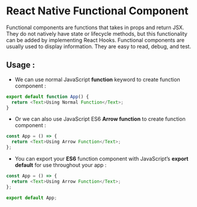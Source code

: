 # React Native Functional Component

Functional components are functions that takes in props and return JSX. They do not natively have state or lifecycle methods, but this functionality can be added by implementing React Hooks. Functional components are usually used to display information. They are easy to read, debug, and test.

## Usage :

- We can use normal JavaScript <b>function</b> keyword to create function component :

```js
export default function App() {
  return <Text>Using Normal Function</Text>;
}
```

- Or we can also use JavaScript ES6 <b>Arrow function</b> to create function component :

```js
const App = () => {
  return <Text>Using Arrow Function</Text>;
};
```

- You can export your <b>ES6</b> function component with JavaScript’s <b>export default</b> for use throughout your app :

```js
const App = () => {
  return <Text>Using Arrow Function</Text>;
};

export default App;
```

